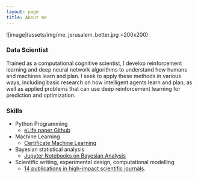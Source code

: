 ```yaml
---
layout: page
title: About me
---
```


![image](assets/img/me_jerusalem_better.jpg =200x200)

### Data Scientist

Trained as a computational cognitive scientist, I develop reinforcement learning and deep neural network algorithms to understand how humans and machines learn and plan. I seek to apply these methods in various ways, including basic research on how intelligent agents learn and plan, as well as applied problems that can use deep reinforcement learning for prediction and optimization.

### Skills
- Python Programming 
	- [eLife paper Github](https://github.com/psharp1289/multigoal_RL)
- Machine Learning 
	- [Certificate Machine Learning](https://www.coursera.org/account/accomplishments/certificate/CE3X3Q35HRHS)
- Bayesian statistical analysis 
	- [Jupyter Notebooks on Bayesian Analysis](https://github.com/psharp1289/hierarchical-bayesian-modeling/)
- Scientific writing, experimental design, computational modelling
	- [14 publications in high-impact scientific journals](https://scholar.google.com/citations?user=KXU4cS8AAAAJ&hl=en).


